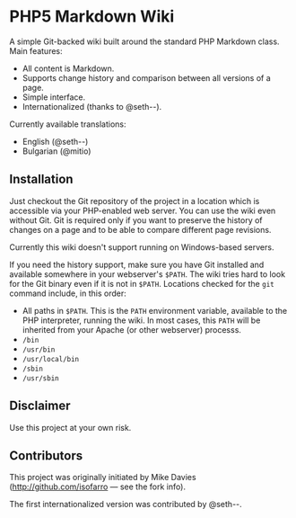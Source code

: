 PHP5 Markdown Wiki
==================

A simple Git-backed wiki built around the standard PHP Markdown class. Main features:

- All content is Markdown.
- Supports change history and comparison between all versions of a page.
- Simple interface.
- Internationalized (thanks to @seth--).

Currently available translations:

- English (@seth--)
- Bulgarian (@mitio)

Installation
------------

Just checkout the Git repository of the project in a location which is accessible via your PHP-enabled web server. You can use the wiki even without Git. Git is required only if you want to preserve the history of changes on a page and to be able to compare different page revisions.

Currently this wiki doesn't support running on Windows-based servers.

If you need the history support, make sure you have Git installed and available somewhere in your webserver's `$PATH`. The wiki tries hard to look for the Git binary even if it is not in `$PATH`. Locations checked for the `git` command include, in this order:

- All paths in `$PATH`. This is the `PATH` environment variable, available to the PHP interpreter, running the wiki. In most cases, this `PATH` will be inherited from your Apache (or other webserver) processs.
- `/bin`
- `/usr/bin`
- `/usr/local/bin`
- `/sbin`
- `/usr/sbin`

Disclaimer
----------

Use this project at your own risk.

Contributors
------------

This project was originally initiated by Mike Davies (http://github.com/isofarro — see the fork info).

The first internationalized version was contributed by @seth--.
